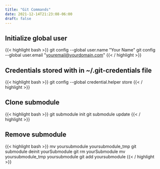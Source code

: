 ```yaml
---
title: "Git Commands"
date: 2021-12-14T21:23:08-06:00
draft: false
---
```


## Initialize global user
{{< highlight bash >}}
git config --global user.name "Your Name"
git config --global user.email "youremail@yourdomain.com"
{{< / highlight >}}

## Credentials stored with in ~/.git-credentials file
{{< highlight bash >}}
git config --global credential.helper store
{{< / highlight >}}

## Clone submodule
{{< highlight bash >}}
git submodule init
git submodule update
{{< / highlight >}}

## Remove submodule
{{< highlight bash >}}
mv yoursubmodule yoursubmodule_tmp
git submodule deinit yourSubmodule
git rm yourSubmodule
mv yoursubmodule_tmp yoursubmodule
git add yoursubmodule
{{< / highlight >}}
